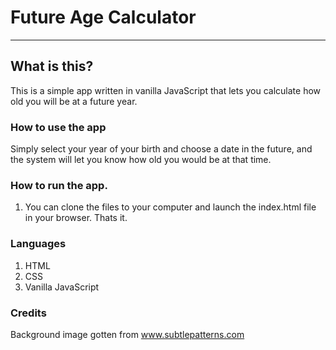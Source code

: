 # Future Age Calculator
---


## What is this?

This is a simple app written in vanilla JavaScript that lets you calculate how old you will be at a future year.


### How to use the app

Simply select your year of your birth and choose  a date in the future, and the system will let you know how old you would be at that time.


### How to run the app.

1. You can clone the files to your computer and launch the index.html file in your browser. Thats it.



### Languages

1. HTML
2. CSS
3. Vanilla JavaScript

### Credits
Background image gotten from www.subtlepatterns.com







